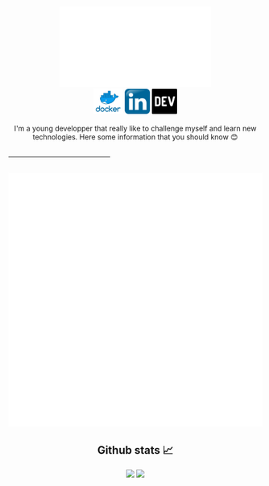 <div align="center">
    <img src="presentation.svg">
    <br>
    <a href=""><img src="logos/docker.png" height="50"/></a>
    <a href=""><img src="logos/linkedinLogo.png" height="50"/></a>
    <a href=""><img src="logos/devto.png" height="50"/></a>
</div>

<br>
<div align="center">
I'm a young developper that really like to challenge myself and learn new technologies. Here some information that you should know  😊
</div>
<br>
<hr width=40%>
<br>
<div align="center">
    <img src="description.svg">
</div>

<div align="center">
    <h2> Github stats 📈</h2>
    <img src="https://github-readme-stats.vercel.app/api?username=ricm55&show_icons=true&theme=dark">
    <img src="https://github-readme-stats.vercel.app/api/top-langs/?username=ricm55&theme=dark">
</div>

